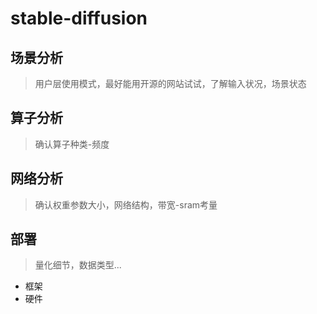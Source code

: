 # stable-diffusion

## 场景分析

> 用户层使用模式，最好能用开源的网站试试，了解输入状况，场景状态

## 算子分析

> 确认算子种类-频度

## 网络分析

> 确认权重参数大小，网络结构，带宽-sram考量

## 部署

> 量化细节，数据类型...

- 框架
- 硬件
